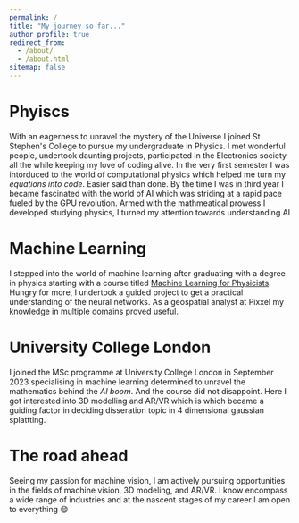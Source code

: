 ```yaml
---
permalink: /
title: "My journey so far..."
author_profile: true
redirect_from: 
  - /about/
  - /about.html
sitemap: false
---
```


Phyiscs 
======
With an eagerness to unravel the mystery of the Universe I joined St Stephen's College to pursue my undergraduate in Physics. I met wonderful people, undertook daunting projects, participated in the Electronics society all the while keeping my love of coding alive. In the very first semester I was intorduced to the world of computational physics which helped me turn my *equations into code*. Easier said than done. By the time I was in third year I became fascinated with the world of AI which was striding at a rapid pace fueled by the GPU revolution. Armed with the mathmeatical prowess I developed studying physics, I turned my attention towards understanding AI

Machine Learning
======
I stepped into the world of machine learning after graduating with a degree in physics starting with a course titled [Machine Learning for Physicists](https://machine-learning-for-physicists.org/). Hungry for more, I undertook a guided project to get a practical understanding of the neural networks. As a geospatial analyst at Pixxel my knowledge in multiple domains proved useful.

University College London
======
I joined the MSc programme at University College London in September 2023 specialising in machine learning determined to unravel the mathematics behind the *AI boom*. And the course did not disappoint. Here I got interested into 3D modelling and AR/VR  which is which became a guiding factor in deciding disseration topic in 4 dimensional gaussian splattting. 


The road ahead
=======
Seeing my passion for machine vision, I am actively pursuing opportunities in the fields of machine vision, 3D modeling, and AR/VR. I know encompass a wide range of industries and at the nascent stages of my career I am open to everything 	&#128516;

<!-- Site-wide configuration
------
The 

Create content & metadata
------
For 

**Markdown generator**

I have

How to edit your site's GitHub repository
------
Many 

For more info
------
More info  -->
